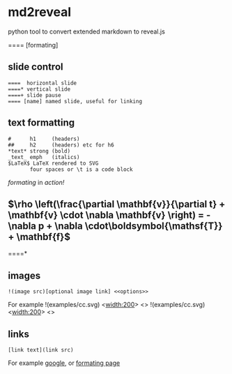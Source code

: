 # md2reveal
python tool to convert extended markdown to reveal.js

==== [formating]

## slide control
	====  horizontal slide
	====* vertical slide
	====+ slide pause
	==== [name] named slide, useful for linking

## text formatting
    #      h1     (headers) 
    ##     h2     (headers) etc for h6
	*text* strong (bold)
	_text_ emph   (italics)
	$LaTeX$ LaTeX rendered to SVG
	       four spaces or \t is a code block

_formating_ in *action!*
## $\rho \left(\frac{\partial \mathbf{v}}{\partial t} + \mathbf{v} \cdot \nabla \mathbf{v} \right) = -\nabla p + \nabla \cdot\boldsymbol{\mathsf{T}} + \mathbf{f}$

====*

## images
	!(image src)[optional image link] <<options>>
	

For example
	!(examples/cc.svg) <<width:200>> <<transparent>>
!(examples/cc.svg) <<width:200>> <<transparent>>


## links
	[link text](link src)
	
For example [google](https://www.google.com), 
or [formating page](#/formating)

